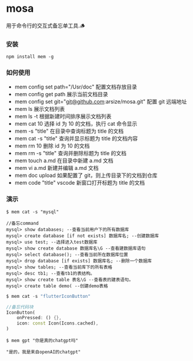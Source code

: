 # mosa

用于命令行的交互式备忘单工具.🪵

### 安装

```
npm install mem -g
```

### 如何使用

- mem config set path="/Usr/doc" 配置文档存放目录
- mem config get path 展示当前文档目录
- mem config set git="git@github.com:arsize/mosa.git" 配置 git 远端地址
- mem ls 展示文档列表
- mem ls -t 根据新建时间排序展示文档列表
- mem cat 10 选择 id 为 10 的文档，执行 cat 命令显示
- mem -s "title" 在目录中查询标题为 title 的文档
- mem cat -s "title" 查询并显示标题为 title 的文档内容
- mem rm 10 删除 id 为 10 的文档
- mem rm -s "title" 查询并删除标题为 title 的文档
- mem touch a.md 在目录中新建 a.md 文档
- mem vi a.md 新建并编辑 a.md 文档
- mem doc upload 如果配置了 git，则上传目录下的文档到仓库
- mem code "title" vscode 新窗口打开标题为 title 的文档

### 演示

```shell
$ mem cat -s "mysql"

//备忘command
mysql> show databases; --查看当前用户下的所有数据库
mysql> create database [if not exists] 数据库名; --创建数据库
mysql> use test; --选择进入test数据库
mysql> show create database 数据库名\G --查看建数据库语句
mysql> select database(); --查看当前所在数据库位置
mysql> drop database [if exists] 数据库名; --删除一个数据库
mysql> show tables; --查看当前库下的所有表格
mysql> desc tb1; --查看tb1的表结构。
mysql> show create table 表名\G --查看表的建表语句。
mysql> create table demo( --创建demo表格

```

```dart
$ mem cat -s "flutterIconButton"

//备忘代码块
IconButton(
    onPressed: () {},
    icon: const Icon(Icons.cached),
)
```

```shell
$ mem gpt "你是真的chatgpt吗"

"是的，我是来自openAI的chatgpt"

```
